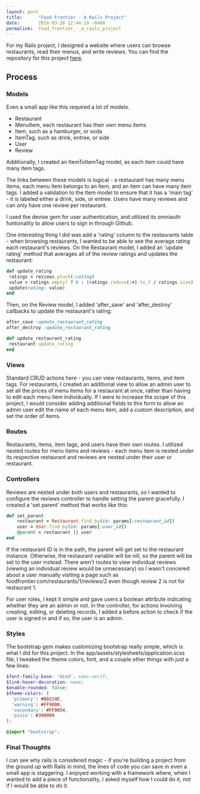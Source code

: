 ```yaml
---
layout: post
title:      "Food Frontier - A Rails Project"
date:       2018-03-28 12:44:18 -0400
permalink:  food_frontier_-_a_rails_project
---
```



For my Rails project, I designed a website where users can browse restaurants, read their menus, and write reviews. You can find the repository for this project [here](https://github.com/urizaraj/food-frontier).

## Process
### Models

Even a small app like this required a lot of models. 

- Restaurant
- MenuItem, each restaurant has their own menu items
- Item, such as a hamburger, or soda
- ItemTag, such as drink, entree, or side
- User
- Review

Additionally, I created an ItemToItemTag model, as each item could have many item tags.

The links between these models is logical - a restaurant has many menu items, each menu item belongs to an item, and an item can have many item tags. I added a validation to the Item model to ensure that it has a 'main tag' - it is labeled either a drink, side, or entree. Users have many reviews and can only have one review per restaurant. 

I used the devise gem for user authentication, and utilized its omniauth funtionality to allow users to sign in through Github. 

One interesting thing I did was add a 'rating' column to the restaurants table - when browsing restaurants, I wanted to be able to see the average rating each restaurant's reviews. On the Restaurant model, I added an 'update rating' method that averages all of the review ratings and updates the restaurant:

```ruby
def update_rating
 ratings = reviews.pluck(:rating)
 value = ratings.empty? ? 0 : (ratings.reduce(:+).to_f / ratings.size)
 update(rating: value)
end
```

Then, on the Review model, I added 'after_save' and 'after_destroy' callbacks to update the restaurant's rating:

```ruby
after_save :update_restaurant_rating
after_destroy :update_restaurant_rating

def update_restaurant_rating
 restaurant.update_rating
end
```
### Views
Standard CRUD actions here - you can view restaurants, items, and item tags. For restaurants, I created an additional view to allow an admin user to set all the prices of menu items for a restaurant at once, rather than having to edit each menu item individually. If I were to increase the scope of this project, I would consider adding additional fields to this form to allow an admin user edit the name of each menu item, add a custom description, and set the order of items. 
### Routes
Restaurants, items, item tags, and users have their own routes. I utilized nested routes for menu items and reviews - each menu item is nested under its respective restaurant and reviews are nested under their user or restaurant.
### Controllers
Reviews are nested under both users and restaurants, so I wanted to configure the reviews controller to handle setting the parent gracefully. I created a 'set parent' method that works like this:

```ruby
def set_parent
    restaurant = Restaurant.find_by(id: params[:restaurant_id])
    user = User.find_by(id: params[:user_id])
    @parent = restaurant || user
end
```

If the restaurant ID is in the path, the parent will get set to the restaurant instance. Otherwise, the restaurant variable will be nill, so the parent will be set to the user instead. There aren't routes to view individual reviews (viewing an individual review would be unnecessary) so I wasn't concered about a user manually visiting a page such as foodfrontier.com/restaurants/1/reviews/2 even though review 2 is not for restaurant 1.

For user roles, I kept it simple and gave users a boolean attribute indicating whether they are an admin or not. In the controller, for actions involving creating, editing, or deleting records, I added a before action to check if the user is signed in and if so, the user is an admin. 
### Styles
The bootstrap gem makes customizing bootstrap really simple, which is what I did for this project. In the app/assets/stylesheets/application.scss file, I tweaked the theme colors, font, and a couple other things with just a few lines:

```scss
$font-family-base: 'Hind', sans-serif;
$link-hover-decoration: none;
$enable-rounded: false;
$theme-colors: (
  'primary': #B8214E,
  'warning': #FF9000,
  'secondary': #FF0054,
  'pixie': #390099
);

@import "bootstrap";
```

### Final Thoughts
I can see why rails is considered magic - if you're building a project from the ground up with Rails in mind, the lines of code you can save in even a small app is staggering. I enjoyed working with a framework where, when I wanted to add a piece of functionality, I asked myself how I could do it, not if I would be able to do it.
